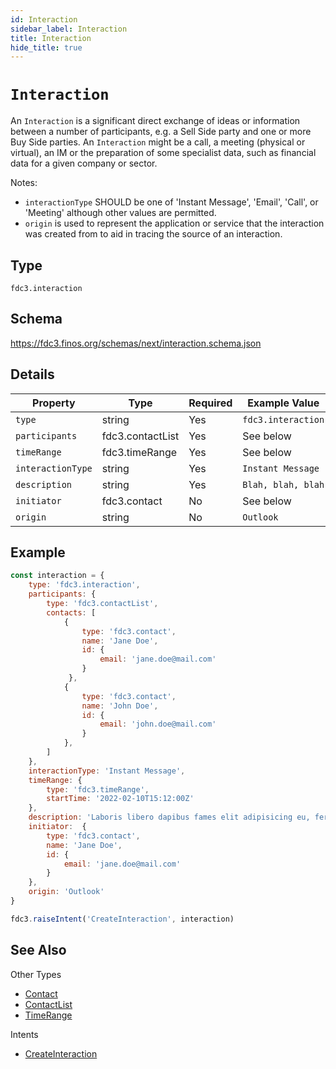 ```yaml
---
id: Interaction
sidebar_label: Interaction
title: Interaction
hide_title: true
---
```

# `Interaction`

An `Interaction` is a significant direct exchange of ideas or information between a number of participants, e.g. a Sell Side party and one or more Buy Side parties. An `Interaction` might be a call, a meeting (physical or virtual), an IM or the preparation of some specialist data, such as financial data for a given company or sector.

Notes:

- `interactionType` SHOULD be one of 'Instant Message', 'Email', 'Call', or 'Meeting' although other values are permitted.
- `origin` is used to represent the application or service that the interaction was created from to aid in tracing the source of an interaction.

## Type

`fdc3.interaction`

## Schema

https://fdc3.finos.org/schemas/next/interaction.schema.json

## Details

| Property    | Type    | Required | Example Value       |
|-------------|---------|----------|---------------------|
| `type`      | string  | Yes      | `fdc3.interaction` |
| `participants`      | fdc3.contactList  | Yes       | See below      |
| `timeRange` | fdc3.timeRange  | Yes       | See below            |
| `interactionType` | string  | Yes       | `Instant Message`            |
| `description`    | string  | Yes       | `Blah, blah, blah`         |
| `initiator`    | fdc3.contact  | No       | See below         |
| `origin`    |  string  | No       | `Outlook`         |

## Example

```js
const interaction = {
    type: 'fdc3.interaction',
    participants: {
        type: 'fdc3.contactList',
        contacts: [
            {
                type: 'fdc3.contact',
                name: 'Jane Doe',
                id: {
                    email: 'jane.doe@mail.com'
                }
             },
            {
                type: 'fdc3.contact',
                name: 'John Doe',
                id: {
                    email: 'john.doe@mail.com'
                }
            },
        ]
    },
    interactionType: 'Instant Message',
    timeRange: {
        type: 'fdc3.timeRange',
        startTime: '2022-02-10T15:12:00Z'
    },
    description: 'Laboris libero dapibus fames elit adipisicing eu, fermentum, dignissimos laboriosam, erat, risus qui deserunt. Praesentium! Reiciendis. Hic harum nostrud, harum potenti amet? Mauris. Pretium aliquid animi, eget eiusmod integer proident. Architecto ipsum blandit ducimus, possimus illum sunt illum necessitatibus ab litora sed, nonummy integer minus corrupti ducimus iste senectus accumsan, fugiat nostrud? Pede vero dictumst excepturi, iure earum consequuntur voluptatum',
    initiator:  {
        type: 'fdc3.contact',
        name: 'Jane Doe',
        id: {
            email: 'jane.doe@mail.com'
        }
    },
    origin: 'Outlook'
}

fdc3.raiseIntent('CreateInteraction', interaction)
```

## See Also

Other Types
- [Contact](Contact)
- [ContactList](ContactList)
- [TimeRange](TimeRange)

Intents
- [CreateInteraction](../../intents/ref/CreateInteraction)
